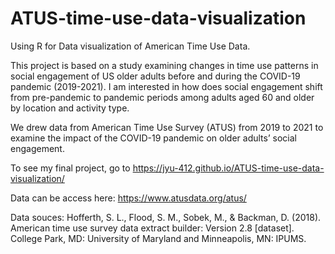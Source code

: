 # ATUS-time-use-data-visualization
Using R for Data visualization of American Time Use Data.

This project is based on a study examining changes in time use patterns in social engagement of US older adults before and during the COVID-19 pandemic (2019-2021). I am interested in how does social engagement shift from pre-pandemic to pandemic periods among adults aged 60 and older by location and activity type.

We drew data from American Time Use Survey (ATUS) from 2019 to 2021 to examine the impact of the COVID-19 pandemic on older adults’ social engagement. 

To see my final project, go to https://jyu-412.github.io/ATUS-time-use-data-visualization/

Data can be access here: https://www.atusdata.org/atus/ 


Data souces: Hofferth, S. L., Flood, S. M., Sobek, M., & Backman, D. (2018). American time use survey data extract builder: Version 2.8 [dataset]. College Park, MD: University of Maryland and Minneapolis, MN: IPUMS.
